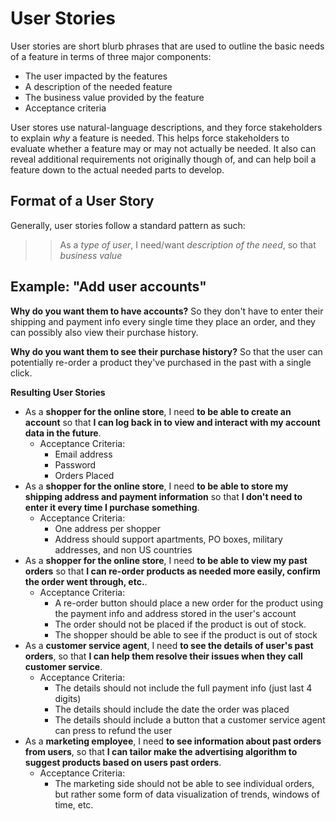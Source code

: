 # User Stories
User stories are short blurb phrases that are used to outline the basic needs of a feature in terms of three major components:
- The user impacted by the features
- A description of the needed feature
- The business value provided by the feature
- Acceptance criteria

User stores use natural-language descriptions, and they force stakeholders to explain *why* a feature is needed. This helps force stakeholders to evaluate whether a feature may or may not actually be needed. It also can reveal additional requirements not originally though of, and can help boil a feature down to the actual needed parts to develop.

## Format of a User Story
Generally, user stories follow a standard pattern as such:
>> As a *type of user*, I need/want *description of the need*, so that *business value*

## Example: "Add user accounts"

**Why do you want them to have accounts?** So they don't have to enter their shipping and payment info every single time they place an order, and they can possibly also view their purchase history.

**Why do you want them to see their purchase history?** So that the user can potentially re-order a product they've purchased in the past with a single click.

**Resulting User Stories**
- As a **shopper for the online store**, I need **to be able to create an account** so that **I can log back in to view and interact with my account data in the future**.
  - Acceptance Criteria:
    - Email address
    - Password
    - Orders Placed
- As a **shopper for the online store**, I need **to be able to store my shipping address and payment information** so that **I don't need to enter it every time I purchase something**.
  - Acceptance Criteria:
    - One address per shopper
    - Address should support apartments, PO boxes, military addresses, and non US countries
- As a **shopper for the online store**, I need **to be able to view my past orders** so that **I can re-order products as needed more easily, confirm the order went through, etc.**.
  - Acceptance Criteria:
    - A re-order button should place a new order for the product using the payment info and address stored in the user's account
    - The order should not be placed if the product is out of stock.
    - The shopper should be able to see if the product is out of stock
- As a **customer service agent**, I need **to see the details of user's past orders**, so that **I can help them resolve their issues when they call customer service**.
  - Acceptance Criteria:
    - The details should not include the full payment info (just last 4 digits)
    - The details should include the date the order was placed
    - The details should include a button that a customer service agent can press to refund the user
- As a **marketing employee**, I need **to see information about past orders from users**, so that **I can tailor make the advertising algorithm to suggest products based on users past orders**.
  - Acceptance Criteria:
    - The marketing side should not be able to see individual orders, but rather some form of data visualization of trends, windows of time, etc.